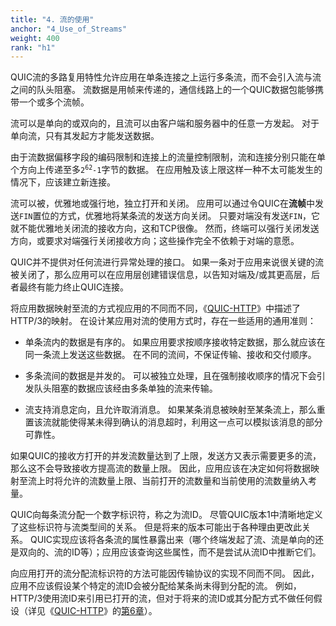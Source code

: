 ```yaml
---
title: "4. 流的使用"
anchor: "4_Use_of_Streams"
weight: 400
rank: "h1"
---
```


QUIC流的多路复用特性允许应用在单条连接之上运行多条流，而不会引入流与流之间的队头阻塞。
流数据是用帧来传递的，通信线路上的一个QUIC数据包能够携带一个或多个流帧。

流可以是单向的或双向的，且流可以由客户端和服务器中的任意一方发起。
对于单向流，只有其发起方才能发送数据。

由于流数据偏移字段的编码限制和连接上的流量控制限制，流和连接分别只能在单个方向上传递至多<code>2<sup>62</sup>-1</code>字节的数据。
在应用触及该上限这样一种不太可能发生的情况下，应该建立新连接。

流可以被，优雅地或强行地，独立打开和关闭。
应用可以通过令QUIC在**流帧**中发送`FIN`置位的方式，优雅地将某条流的发送方向关闭。
只要对端没有发送`FIN`，它就不能优雅地关闭流的接收方向，这和TCP很像。
然而，终端可以强行关闭发送方向，或要求对端强行关闭接收方向；这些操作完全不依赖于对端的意愿。

QUIC并不提供对任何流进行异常处理的接口。
如果一条对于应用来说很关键的流被关闭了，那么应用可以在应用层创建错误信息，以告知对端及/或其更高层，后者最终有能力终止QUIC连接。

将应用数据映射至流的方式视应用的不同而不同，《[QUIC-HTTP](../RFC9114_Chinese_Simplified)》中描述了HTTP/3的映射。
在设计某应用对流的使用方式时，存在一些适用的通用准则：

* 单条流内的数据是有序的。
如果应用要求按顺序接收特定数据，那么就应该在同一条流上发送这些数据。
在不同的流间，不保证传输、接收和交付顺序。

* 多条流间的数据是并发的。
可以被独立处理，且在强制接收顺序的情况下会引发队头阻塞的数据应该经由多条单独的流来传输。

* 流支持消息定向，且允许取消消息。
如果某条消息被映射至某条流上，那么重置该流就能使得某未得到确认的消息超时，利用这一点可以模拟该消息的部分可靠性。

如果QUIC的接收方打开的并发流数量达到了上限，发送方又表示需要更多的流，那么这不会导致接收方提高流的数量上限。
因此，应用应该在决定如何将数据映射至流上时将允许的流数量上限、当前打开的流数量和当前使用的流数量纳入考量。

QUIC向每条流分配一个数字标识符，称之为流ID。
尽管QUIC版本1中清晰地定义了这些标识符与流类型间的关系。
但是将来的版本可能出于各种理由更改此关系。
QUIC实现应该将各条流的属性暴露出来（哪个终端发起了流、流是单向的还是双向的、流的ID等）；应用应该查询这些属性，而不是尝试从流ID中推断它们。

向应用打开的流分配流标识符的方法可能因传输协议的实现不同而不同。
因此，应用不应该假设某个特定的流ID会被分配给某条尚未得到分配的流。
例如，HTTP/3使用流ID来引用已打开的流，但对于将来的流ID或其分配方式不做任何假设（详见《[QUIC-HTTP](../RFC9114_Chinese_Simplified)》的[第6章](../RFC9114_Chinese_Simplified/#6_Stream_Mapping_and_Usage)）。
